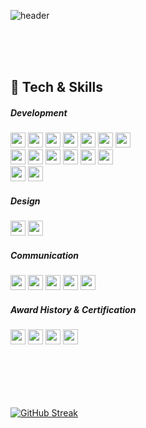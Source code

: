 <!--
**oceanooooo/oceanooooo** is a ✨ _special_ ✨ repository because its `README.md` (this file) appears on your GitHub profile.

Here are some ideas to get you started:

- 🔭 I’m currently working on ...
- 🌱 I’m currently learning ...
- 👯 I’m looking to collaborate on ...
- 🤔 I’m looking for help with ...
- 💬 Ask me about ...
- 📫 How to reach me: ...
- 😄 Pronouns: ...
- ⚡ Fun fact: ...
-->
![header](https://capsule-render.vercel.app/api?type=Soft&color=gradient&height=200&section=header&text=ocean&fontSize=50&fontAlignY=44&desc=Apple%20Developer%20Academy%20@%20POSTECH%202기&descSize=28&descAlignY=70&animation=fadeIn)


<br>
<br>
<br>


<h2>🔩 Tech & Skills</h2>
<h5>Development</h5>
<div style="float: .left">
    <img height="24" src="https://img.shields.io/badge/SwiftUI-blue"> 
    <img height="24" src="https://img.shields.io/badge/UIKit-blue"> 
    <img height="24" src="https://img.shields.io/badge/Java-blue"> 
    <img height="24" src="https://img.shields.io/badge/JavaScript-blue"> 
    <img height="24" src="https://img.shields.io/badge/node.js-blue"> 
    <img height="24" src="https://img.shields.io/badge/react.js-blue"> 
    <img height="24" src="https://img.shields.io/badge/C++-blue"> <br>
    <img height="24" src="https://img.shields.io/badge/Xcode-blue"> 
    <img height="24" src="https://img.shields.io/badge/VScode-blue"> 
    <img height="24" src="https://img.shields.io/badge/AndroidStudio-blue"> 
    <img height="24" src="https://img.shields.io/badge/eclipse-blue"> 
    <img height="24" src="https://img.shields.io/badge/firebase-blue"> 
    <img height="24" src="https://img.shields.io/badge/MySQL-blue"> <br>
    <img height="24" src="https://img.shields.io/badge/Arduino-blue"> 
    <img height="24" src="https://img.shields.io/badge/RaspberryPi-blue"> 
</div>

<h5>Design</h5>
<div style="float: .left">
    <img height="24" src="https://img.shields.io/badge/Figma-red"> 
    <img height="24" src="https://img.shields.io/badge/Sketch-red"> <br>
</div>

<h5>Communication</h5>
<div style="float: .left">
    <img height="24" src="https://img.shields.io/badge/Github-yellow"> 
    <img height="24" src="https://img.shields.io/badge/Notion-yellow"> 
    <img height="24" src="https://img.shields.io/badge/Slack-yellow">
    <img height="24" src="https://img.shields.io/badge/Teams-yellow">
    <img height="24" src="https://img.shields.io/badge/Discord-yellow">
</div>

<h5>Award History & Certification</h5>
<div style="float: .left">
    <img height="24" src="https://img.shields.io/badge/SeSACTHONN 대상-green"> 
    <img height="24" src="https://img.shields.io/badge/정보처리기사-green"> 
    <img height="24" src="https://img.shields.io/badge/ISTQB CTFL-green"> 
    <img height="24" src="https://img.shields.io/badge/ISTQB CTBL-green"> 
</div>

<br>
<br>
<br>
<br>

<h2> </h2>

[![GitHub Streak](https://streak-stats.demolab.com?user=oceanooooo&theme=transparent&date_format=%5BY.%5Dn.j)](https://git.io/streak-stats)
